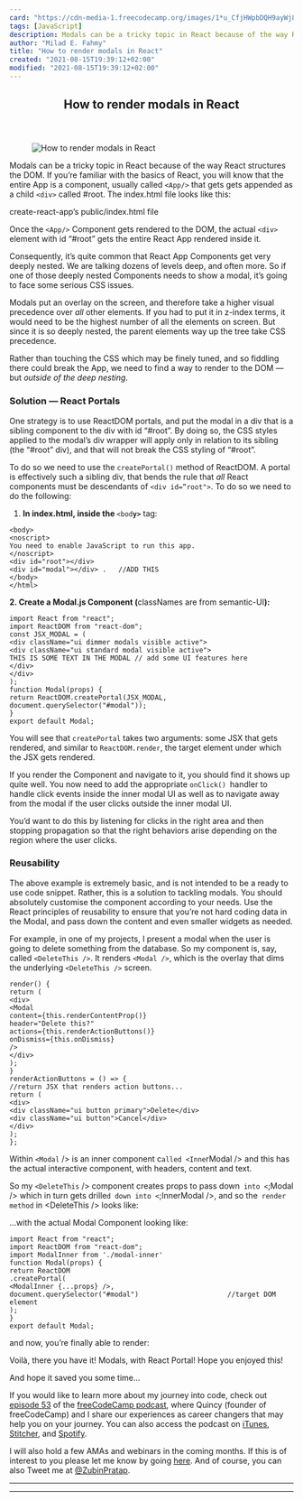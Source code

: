 ```yaml
---
card: "https://cdn-media-1.freecodecamp.org/images/1*u_CfjHWpbDQH9ayWj8pwKg.png"
tags: [JavaScript]
description: Modals can be a tricky topic in React because of the way Reac
author: "Milad E. Fahmy"
title: "How to render modals in React"
created: "2021-08-15T19:39:12+02:00"
modified: "2021-08-15T19:39:12+02:00"
---
```

<div class="site-wrapper">
<main id="site-main" class="site-main outer">
<div class="inner">
<article class="post-full post tag-javascript tag-react tag-software-development tag-tech tag-programming ">
<header class="post-full-header">
<h1 class="post-full-title">How to render modals in React</h1>
</header>
<figure class="post-full-image">
<picture>
<source media="(max-width: 700px)" sizes="1px" srcset="data:image/gif;base64,R0lGODlhAQABAIAAAAAAAP///yH5BAEAAAAALAAAAAABAAEAAAIBRAA7 1w">
<source media="(min-width: 701px)" sizes="(max-width: 800px) 400px,
(max-width: 1170px) 700px,
1400px" srcset="https://cdn-media-1.freecodecamp.org/images/1*u_CfjHWpbDQH9ayWj8pwKg.png 300w,
https://cdn-media-1.freecodecamp.org/images/1*u_CfjHWpbDQH9ayWj8pwKg.png 600w,
https://cdn-media-1.freecodecamp.org/images/1*u_CfjHWpbDQH9ayWj8pwKg.png 1000w,
https://cdn-media-1.freecodecamp.org/images/1*u_CfjHWpbDQH9ayWj8pwKg.png 2000w">
<img onerror="this.style.display='none'" src="https://cdn-media-1.freecodecamp.org/images/1*u_CfjHWpbDQH9ayWj8pwKg.png" alt="How to render modals in React">
</picture>
</figure>
<section class="post-full-content">
<div class="post-content">
<p>Modals can be a tricky topic in React because of the way React structures the DOM. If you’re familiar with the basics of React, you will know that the entire App is a component, usually called <code>&lt;App/&gt;</code> that gets gets appended as a child <code>&lt;div&gt;</code> called #root. The index.html file looks like this:</p>
<figcaption>create-react-app’s public/index.html file</figcaption>
</figure>
<p>Once the <code>&lt;App/&gt;</code> Component gets rendered to the DOM, the actual <code>&lt;div&gt;</code> element with id “#root” gets the entire React App rendered inside it.</p>
<p>Consequently, it’s quite common that React App Components get very deeply nested. We are talking dozens of levels deep, and often more. So if one of those deeply nested Components needs to show a modal, it’s going to face some serious CSS issues.</p>
<p>Modals put an overlay on the screen, and therefore take a higher visual precedence over <em>all </em>other elements. If you had to put it in z-index terms, it would need to be the highest number of all the elements on screen. But since it is so deeply nested, the parent elements way up the tree take CSS precedence.</p>
<p>Rather than touching the CSS which may be finely tuned, and so fiddling there could break the App, we need to find a way to render to the DOM — but <em>outside of the deep nesting</em>.</p>
<h3 id="solution-react-portals"><strong>Solution — React Portals</strong></h3>
<p>One strategy is to use ReactDOM portals, and put the modal in a div that is a sibling component to the div with id “#root”. By doing so, the CSS styles applied to the modal’s div wrapper will apply only in relation to its sibling (the “#root” div), and that will not break the CSS styling of “#root”.</p>
<p>To do so we need to use the <code>createPortal()</code> method of ReactDOM. A portal is effectively such a sibling div, that bends the rule that <em>all</em> React components must be descendants of <code>&lt;div id=”root"&gt;</code>. To do so we need to do the following:</p>
<ol>
<li><strong>In index.html, inside the </strong><code>&lt;bod<strong>y&gt;</strong></code> tag:</li>
</ol><pre><code class="language-html">&lt;body&gt;
&lt;noscript&gt;
You need to enable JavaScript to run this app.
&lt;/noscript&gt;
&lt;div id="root"&gt;&lt;/div&gt;
&lt;div id="modal"&gt;&lt;/div&gt; .   //ADD THIS
&lt;/body&gt;
&lt;/html&gt;</code></pre>
<p><strong>2. Create a Modal.js Component (</strong>classNames are from semantic-UI<strong>):</strong></p><pre><code class="language-js">import React from "react";
import ReactDOM from "react-dom";
const JSX_MODAL = (
&lt;div className="ui dimmer modals visible active"&gt;
&lt;div className="ui standard modal visible active"&gt;
THIS IS SOME TEXT IN THE MODAL // add some UI features here
&lt;/div&gt;
&lt;/div&gt;
);
function Modal(props) {
return ReactDOM.createPortal(JSX_MODAL, document.querySelector("#modal"));
}
export default Modal;</code></pre>
<p>You will see that <code>createPortal</code> takes two arguments: some JSX that gets rendered, and similar to <code>ReactDOM.render</code>, the target element under which the JSX gets rendered.</p>
<p>If you render the Component and navigate to it, you should find it shows up quite well. You now need to add the appropriate <code>onClick() </code>handler to handle click events inside the inner modal UI as well as to navigate away from the modal if the user clicks outside the inner modal UI.</p>
<p>You’d want to do this by listening for clicks in the right area and then stopping propagation so that the right behaviors arise depending on the region where the user clicks.</p>
<h3 id="reusability"><strong>Reusability</strong></h3>
<p>The above example is extremely basic, and is not intended to be a ready to use code snippet. Rather, this is a solution to tackling modals. You should absolutely customise the component according to your needs. Use the React principles of reusability to ensure that you’re not hard coding data in the Modal, and pass down the content and even smaller widgets as needed.</p>
<p>For example, in one of my projects, I present a modal when the user is going to delete something from the database. So my component is, say, called <code>&lt;DeleteThis /&gt;</code>. It renders <code>&lt;Modal /&gt;</code>, which is the overlay that dims the underlying <code>&lt;DeleteThis /&gt;</code> screen.</p><pre><code class="language-js">render() {
return (
&lt;div&gt;
&lt;Modal
content={this.renderContentProp()}
header="Delete this?"
actions={this.renderActionButtons()}
onDismiss={this.onDismiss}
/&gt;
&lt;/div&gt;
);
}
renderActionButtons = () =&gt; {
//return JSX that renders action buttons...
return (
&lt;div&gt;
&lt;div className="ui button primary"&gt;Delete&lt;/div&gt;
&lt;div className="ui button"&gt;Cancel&lt;/div&gt;
&lt;/div&gt;
);
};</code></pre>
<p>Within <code>&lt;Modal</code> /&gt; is an inner component c<code>alled &lt;Inne</code>rModal /&gt; and this has the actual interactive component, with headers, content and text.</p>
<p>So my <code>&lt;DeleteThis</code> /&gt; component creates props to pass down<code> into &lt;</code>;Modal /&gt; which in turn gets drille<code>d down into &lt;</code>;InnerModal /&gt;, and so the<code> render method</code> in &lt;DeleteThis /&gt; looks like:</p>
<p>…with the actual Modal Component looking like:</p><pre><code class="language-js">import React from "react";
import ReactDOM from "react-dom";
import ModalInner from './modal-inner'
function Modal(props) {
return ReactDOM
.createPortal(
&lt;ModalInner {...props} /&gt;,
document.querySelector("#modal")                      //target DOM element
);
}
export default Modal;</code></pre>
<p>and now, you’re finally able to render:</p>
<p>Voilà, there you have it! Modals, with React Portal! Hope you enjoyed this!</p>
<p>And hope it saved you some time…</p>
<p>If you would like to learn more about my journey into code, check out <a href="http://podcast.freecodecamp.org/53-zubin-pratap-from-lawyer-to-developer">episode 53</a> of the <a href="http://podcast.freecodecamp.org/">freeCodeCamp podcast</a>, where Quincy (founder of freeCodeCamp) and I share our experiences as career changers that may help you on your journey. You can also access the podcast on <a href="https://itunes.apple.com/au/podcast/ep-53-zubin-pratap-from-lawyer-to-developer/id1313660749?i=1000431046274&amp;mt=2">iTunes</a>, <a href="https://www.stitcher.com/podcast/freecodecamp-podcast/e/59201373?autoplay=true">Stitcher</a>, and <a href="https://open.spotify.com/episode/4lG0RGpzriG5vXRMgza05C">Spotify</a>.</p>
<p>I will also hold a few AMAs and webinars in the coming months. If this is of interest to you please let me know by going <a href="http://www.matchfitmastery.com/">here</a>. And of course, you can also Tweet me at <a href="https://twitter.com/zubinpratap">@ZubinPratap</a>.</p>
</div>
<hr>
<hr>
</section>
</article>
</div>
</main>
</div>
<!-- Google Tag Manager (noscript) -->
<!-- End Google Tag Manager (noscript) -->
